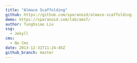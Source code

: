 ```yaml
---
title: "Almace Scaffolding"
github: https://github.com/sparanoid/almace-scaffolding
demo: https://sparanoid.com/lab/amsf/
author: Tunghsiao Liu
ssg:
  - Jekyll
cms:
  - No Cms
date: 2013-12-31T11:24:45Z
github_branch: master
---
```

